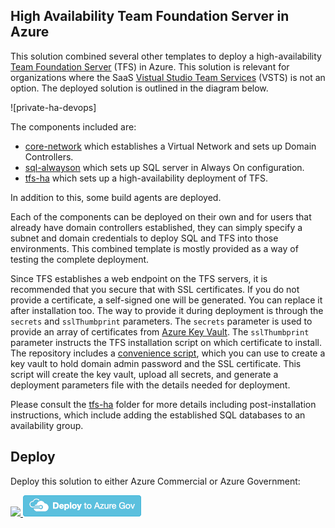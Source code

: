 High Availability Team Foundation Server in Azure
--------------------------------------------------

This solution combined several other templates to deploy a high-availability [Team Foundation Server](https://www.visualstudio.com/tfs/) (TFS) in Azure. This solution is relevant for organizations where the SaaS [Vistual Studio Team Services](https://www.visualstudio.com/team-services/) (VSTS) is not an option. The deployed solution is outlined in the diagram below.

![private-ha-devops]

The components included are:

* [core-network](../core-network) which establishes a Virtual Network and sets up Domain Controllers.
* [sql-alwayson](../sql-alwayson) which sets up SQL server in Always On configuration.
* [tfs-ha](../tfs-ha) which sets up a high-availability deployment of TFS. 

In addition to this, some build agents are deployed.

Each of the components can be deployed on their own and for users that already have domain controllers established, they can simply specify a subnet and domain credentials to deploy SQL and TFS into those environments. This combined template is mostly provided as a way of testing the complete deployment. 

Since TFS establishes a web endpoint on the TFS servers, it is recommended that you secure that with SSL certificates. If you do not provide a certificate, a self-signed one will be generated. You can replace it after installation too. The way to provide it during deployment is through the `secrets` and `sslThumbprint` parameters. The `secrets` parameter is used to provide an array of certificates from [Azure Key Vault](https://azure.microsoft.com/en-us/services/key-vault/). The `sslThumbprint` parameter instructs the TFS installation script on which certificate to install. The repository includes a [convenience script](../scripts/PrepareDevnetTfsDeployment.ps1), which you can use to create a key vault to hold domain admin password and the SSL certificate. This script will create the key vault, upload all secrets, and generate a deployment parameters file with the details needed for deployment. 

Please consult the [tfs-ha](../tfs-ha) folder for more details including post-installation instructions, which include adding the established SQL databases to an availability group.

Deploy
------

Deploy this solution to either Azure Commercial or Azure Government:

<a href="https://transmogrify.azurewebsites.net/devnet-tfs-ha/azuredeploy.json" target="_blank">
    <img src="http://azuredeploy.net/deploybutton.png"/>
</a>

<a href="https://transmogrify.azurewebsites.net/devnet-tfs-ha/azuredeploy.json?environment=gov" target="_blank">
	<img src="https://raw.githubusercontent.com/Azure/azure-quickstart-templates/master/1-CONTRIBUTION-GUIDE/images/deploytoazuregov.png"
</a>
